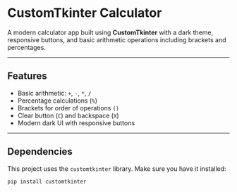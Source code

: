 # CustomTkinter Calculator

A modern calculator app built using **CustomTkinter** with a dark theme, responsive buttons, and basic arithmetic operations including brackets and percentages.

---

## Features

- Basic arithmetic: `+`, `-`, `*`, `/`
- Percentage calculations (`%`)
- Brackets for order of operations `()`
- Clear button (`C`) and backspace (`X`)
- Modern dark UI with responsive buttons

---

## Dependencies

This project uses the `customtkinter` library. Make sure you have it installed:

```bash
pip install customtkinter
```